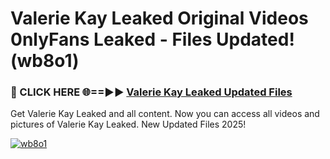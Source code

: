 # Valerie Kay Leaked Original Videos 0nlyFans Leaked - Files Updated! (wb8o1)

<h3>🔴 CLICK HERE 🌐==►► <a href="https://tinyurl.com/2jnfzry5" rel="nofollow">Valerie Kay Leaked Updated Files</a></h3>

Get Valerie Kay Leaked and all content. Now you can access all videos and pictures of Valerie Kay Leaked. New Updated Files 2025!

[![wb8o1](https://i.imgur.com/GyGTBgg.gif)](https://tinyurl.com/2jnfzry5)
